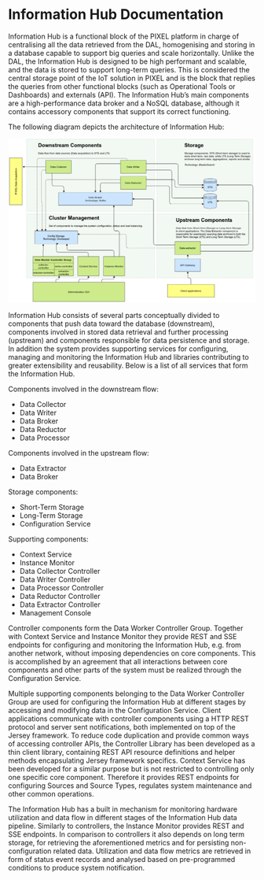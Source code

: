 # Information Hub Documentation 

Information Hub is a functional block of the PIXEL platform in charge of centralising all the data retrieved from the DAL, homogenising and storing in a database capable to support big queries and scale horizontally. Unlike the DAL, the Information Hub is designed to be high performant and scalable, and the data is stored to support long-term queries. This is considered the central storage point of the IoT solution in PIXEL and is the block that replies the queries from other functional blocks (such as Operational Tools or Dashboards) and externals (API). The Information Hub’s main components are a high-performance data broker and a NoSQL database, although it contains accessory components that support its correct functioning.

The following diagram depicts the architecture of Information Hub:

![Architecture diagram of Information Hub](img/ih-architecture-diagram.png)

Information Hub consists of several parts conceptually divided to components that push data toward the database (downstream), components involved in stored data retrieval and further processing (upstream) and components responsible for data persistence and storage. In addition the system provides supporting services for configuring, managing and monitoring the Information Hub and libraries contributing to greater extensibility and reusability. Below is a list of all services that form the Information Hub.

Components involved in the downstream flow:

* Data Collector
* Data Writer
* Data Broker
* Data Reductor
* Data Processor

Components involved in the upstream flow:

* Data Extractor
* Data Broker	

Storage components:

* Short-Term Storage
* Long-Term Storage
* Configuration Service

Supporting components:

* Context Service
* Instance Monitor
* Data Collector Controller
* Data Writer Controller
* Data Processor Controller
* Data Reductor Controller
* Data Extractor Controller
* Management Console

Controller components form the Data Worker Controller Group. Together with Context Service and Instance Monitor they provide REST and SSE endpoints for configuring and monitoring the Information Hub, e.g. from another network, without imposing dependencies on core components. This is accomplished by an agreement that all interactions between core components and other parts of the system must be realized through the Configuration Service.

Multiple supporting components belonging to the Data Worker Controller Group are used for configuring the Information Hub at different stages by accessing and modifying data in the Configuration Service. Client applications communicate with controller components using a HTTP REST protocol and server sent notifications, both implemented on top of the Jersey framework. To reduce code duplication and provide common ways of accessing controller APIs, the Controller Library has been developed as a thin client library, containing REST API resource definitions and helper methods encapsulating Jersey framework specifics. Context Service has been developed for a similar purpose but is not restricted to controlling only one specific core component. Therefore it provides REST endpoints for configuring Sources and Source Types, regulates system maintenance and other common operations.

The Information Hub has a built in mechanism for monitoring hardware utilization and data flow in different stages of the Information Hub data pipeline.  Similarly to controllers, the Instance Monitor provides REST and SSE endpoints. In comparison to controllers it also depends on long term storage, for retrieving the aforementioned metrics and for persisting non-configuration related data. Utilization and data flow metrics are retrieved in form of status event records and analysed based on pre-programmed conditions to produce system notification.